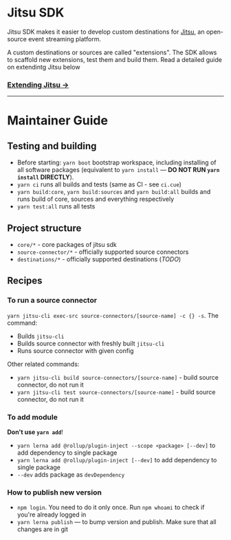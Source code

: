 # Jitsu SDK

Jitsu SDK makes it easier to develop custom destinations for [Jitsu](https://github.com/jitsucom/jitsu), an open-source 
event streaming platform.

A custom destinations or sources are called "extensions". The SDK allows to scaffold new extensions, test them and build them. Read
a detailed guide on extendintg Jitsu below

### [Extending Jitsu →](https://jitsu.com/docs/extending)

<hr />

# Maintainer Guide

## Testing and building

* Before starting: `yarn boot` bootstrap workspace, including installing of all software packages (equivalent to `yarn install` — **DO NOT RUN `yarn install` DIRECTLY**).
* `yarn ci` runs all builds and tests (same as CI - see `ci.cue`)
* `yarn build:core`, `yarn build:sources` and `yarn build:all` builds and runs build of core, sources and everything respectively
* `yarn test:all` runs all tests

## Project structure

* `core/*` - core packages of jitsu sdk
* `source-connector/*` - officially supported source connectors
* `destinations/*` - officially supported destinations (*TODO*) 

## Recipes

### To run a source connector 

`yarn jitsu-cli exec-src source-connectors/[source-name] -c {} -s`. The command:
  * Builds `jitsu-cli`
  * Builds source connector with freshly built `jitsu-cli`
  * Runs source connector with given config

Other related commands:
 * `yarn jitsu-cli build source-connectors/[source-name]` - build source connector, do not run it
 * `yarn jitsu-cli test source-connectors/[source-name]` - build source connector, do not run it


### To add module

**Don't use `yarn add`**!
 * `yarn lerna add @rollup/plugin-inject --scope <package> [--dev]` to add dependency to single package
 * `yarn lerna add @rollup/plugin-inject [--dev]` to add dependency to single package
 * `--dev` adds package as `devDependency`



### How to publish new version

* `npm login`. You need to do it only once. Run `npm whoami` to check if you're already logged in
* `yarn lerna publish` — to bump version and publish. Make sure that all changes are in git



